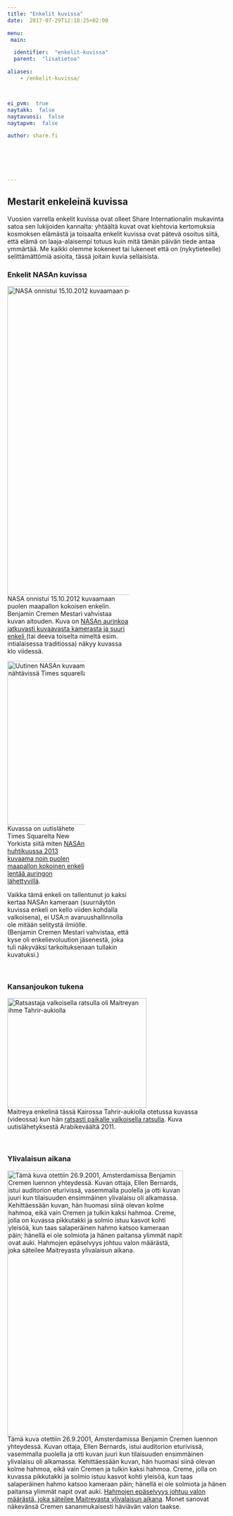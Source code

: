 ```yaml
---
title: "Enkelit kuvissa"
date:  2017-07-29T12:18:25+02:00

menu:
 main:

  identifier:  "enkelit-kuvissa"
  parent:  "lisatietoa"

aliases:
    - /enkelit-kuvissa/



ei_pvm:  true
naytakk:  false
naytavuosi:  false
naytapvm:  false

author: share.fi





 
---
```

<h2>Mestarit enkeleinä kuvissa</h2>
<p class="alustus">Vuosien varrella enkelit kuvissa ovat olleet Share Internationalin mukavinta satoa sen lukijoiden kannalta: yhtäältä kuvat ovat kiehtovia kertomuksia kosmoksen elämästä ja toisaalta enkelit kuvissa ovat pätevä osoitus siitä, että elämä on laaja-alaisempi totuus kuin mitä tämän päivän tiede antaa ymmärtää. Me kaikki olemme kokeneet tai lukeneet että on (nykytieteelle) selittämättömiä asioita, tässä joitain kuvia sellaisista.</p>

<h3>Enkelit NASAn kuvissa</h3>
<p class="alignleft" style="max-width:55%;"><img src="https://sharefi-cdn.sirv.com/sharefi/nasa-kuvasi-enkelin-lentamassa-kohti-aurinkoa-20121015_0824_c2_1024.jpg" width="700" alt="NASA onnistui 15.10.2012 kuvaamaan puolen maapallon kokoisen enkelin" /> NASA onnistui 15.10.2012 kuvaamaan puolen maapallon kokoisen enkelin. Benjamin Cremen Mestari vahvistaa kuvan aitouden. Kuva on <a href="/lehdistotiedote-nasa-kuvasi-enkelin-lentamassa-kohti-aurinkoa">NASAn aurinkoa jatkuvasti kuvaavasta kamerasta ja suuri enkeli </a>(tai deeva toiselta nimeltä esim. intialaisessa traditiossa) näkyy kuvassa klo viidessä.</p>
<p class="alignright" style="max-width:35%;">
<img src="https://sharefi-cdn.sirv.com/sharefi/nasa-kuvasi-enkelin-web-times-squaren-kuva.jpg" width="371" alt="Uutinen NASAn kuvaamasta enkelistä oli USA:ssa nähtävissä Times squarellakin" /><br />Kuvassa on uutislähete Times Squarelta New Yorkista siitä miten <a href="/nasa-kuvasi-enkelin-lentavan-auringon-lahella">NASAn huhtikuussa&nbsp;2013 kuvaama noin puolen maapallon kokoinen enkeli lentää auringon lähettyvillä</a>.</p>
<p class="alignleft" style="max-width:55%;">Vaikka tämä enkeli on tallentunut jo kaksi kertaa NASAn kameraan (suurnäytön kuvissa enkeli on kello viiden kohdalla valkoisena), ei USA:n avaruushallinnolla ole mitään selitystä ilmiölle.<br>(Benjamin Cremen Mestari vahvistaa, että kyse oli enkelievoluution jäsenestä, joka tuli näkyväksi tarkoituksenaan tullakin kuvatuksi.)</p>
<br clear="all" />
<h3>Kansanjoukon tukena</h3>
<p><img src="https://sharefi-cdn.sirv.com/sharefi/maitreya-201303-kairo-tahrir-valkoinen-ratsastaja-arabikevat-2011.png" width="316" height="249" alt="Ratsastaja valkoisella ratsulla oli Maitreyan ihme Tahrir-aukiolla" /><br />Maitreya enkelinä tässä Kairossa Tahrir-aukiolla otetussa kuvassa (videossa) kun hän <a href="/lisatietoa/tahrir-aukion-valkoinen-ratsastaja-2011/">ratsasti paikalle valkoisella ratsulla</a>. Kuva uutislähetyksestä Arabikeväältä 2011.</p>
<br clear="all" />
<h3>Ylivalaisun aikana</h3>
<p><img src="https://sharefi-cdn.sirv.com/sharefi/ylivalaisu.jpg" width="399" height="600" alt="Tämä kuva otettiin 26.9.2001, Amsterdamissa Benjamin Cremen luennon yhteydessä. Kuvan ottaja, Ellen Bernards, istui auditorion eturivissä, vasemmalla puolella ja otti kuvan juuri kun tilaisuuden ensimmäinen ylivalaisu oli alkamassa. Kehittäessään kuvan, hän huomasi siinä olevan kolme hahmoa, eikä vain Cremen ja tulkin kaksi hahmoa. Creme, jolla on kuvassa pikkutakki ja solmio istuu kasvot kohti yleisöä, kun taas salaperäinen hahmo katsoo kameraan päin; hänellä ei ole solmiota ja hänen paitansa ylimmät napit ovat auki. Hahmojen epäselvyys johtuu valon määrästä, joka säteilee Maitreyasta ylivalaisun aikana." /><br /> 
Tämä kuva otettiin 26.9.2001, Amsterdamissa Benjamin Cremen luennon yhteydessä. Kuvan ottaja, Ellen Bernards, istui auditorion eturivissä, vasemmalla puolella ja otti kuvan juuri kun tilaisuuden ensimmäinen ylivalaisu oli alkamassa. Kehittäessään kuvan, hän huomasi siinä olevan kolme hahmoa, eikä vain Cremen ja tulkin kaksi hahmoa. Creme, jolla on kuvassa pikkutakki ja solmio istuu kasvot kohti yleisöä, kun taas salaperäinen hahmo katsoo kameraan päin; hänellä ei ole solmiota ja hänen paitansa ylimmät napit ovat auki. <a href="/maitreya">Hahmojen epäselvyys johtuu valon määrästä, joka säteilee Maitreyasta ylivalaisun aikana</a>. Monet sanovat näkevänsä Cremen sananmukaisesti häviävän valon taakse.
</p>

